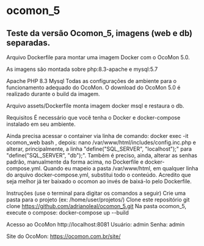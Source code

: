 # ocomon_5
Teste da versão Ocomon_5, imagens (web e db) separadas.
--------------------------------------------------------

Arquivo Dockerfile para montar uma imagem Docker com o OcoMon 5.0.

As imagens são montada sobre php:8.3-apache e mysql:5.7

Apache
PHP 8.3
Mysql
Todas as configurações de ambiente para o funcionamento adequado do OcoMon.
O download do OcoMon 5.0 é realizado durante o build da imagem.

Arquivo assets/Dockerfile monta imagem docker msql e restaura o db.


Requisitos
É necessário que você tenha o Docker e docker-compose instalado em seu ambiente.

Ainda precisa acessar o container via linha de comando: docker exec -it ocomon_web bash ,
depois: nano /var/www/html/includes/config.inc.php e alterar, principalmente, a linha "define("SQL_SERVER", "localhost");" para "define("SQL_SERVER", "db");".
Também é preciso, ainda, alterar as senhas padrão, manualmente da forma acima, no Dockerfile e docker-compose.yml.
Quando eu mapeio a pasta /var/www/html, em qualquer linha do arquivo docker-compose.yml, substitui todo o conteúdo.
Acredito que seja melhor já ter baixado o ocomon ao invés de baixá-lo pelo Dockerfile.


Instruções (use o terminal para digitar os comandos a seguir)
Crie uma pasta para o projeto (ex: /home/user/projetos/)
Clone este repositório
git clone https://github.com/adrianoleal/ocomon_5.git
Na pasta ocomon_5, execute o compose:
docker-compose up --build

Acesso ao OcoMon
http://localhost:8081
Usuário: admin Senha: admin

Site do OcoMon: https://ocomon.com.br/site/
